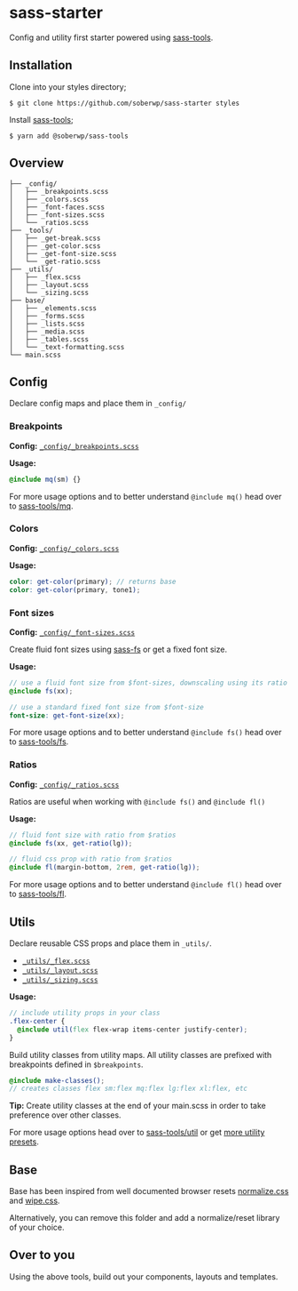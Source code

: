 # sass-starter

Config and utility first starter powered using [sass-tools](https://github.com/soberwp/sass-tools).

## Installation

Clone into your styles directory;

```shell
$ git clone https://github.com/soberwp/sass-starter styles
```

Install [sass-tools](https://github.com/soberwp/sass-tools);

```shell
$ yarn add @soberwp/sass-tools
```

## Overview

```shell
├── _config/
│   ├── _breakpoints.scss
│   ├── _colors.scss
│   ├── _font-faces.scss
│   ├── _font-sizes.scss
│   └── _ratios.scss
├── _tools/
│   ├── _get-break.scss
│   ├── _get-color.scss
│   ├── _get-font-size.scss
│   └── _get-ratio.scss
├── _utils/
│   ├── _flex.scss
│   ├── _layout.scss
│   └── _sizing.scss
├── base/
│   ├── _elements.scss
│   ├── _forms.scss
│   ├── _lists.scss
│   ├── _media.scss
│   ├── _tables.scss
│   └── _text-formatting.scss
└── main.scss
```

## Config

Declare config maps and place them in `_config/`

### Breakpoints

**Config:** [`_config/_breakpoints.scss`](_config/_breakpoints.scss)

**Usage:**
```scss
@include mq(sm) {}
```

For more usage options and to better understand `@include mq()` head over to [sass-tools/mq](https://github.com/soberwp/sass-tools/blob/master/.github/mq.md).

### Colors

**Config:** [`_config/_colors.scss`](_config/_colors.scss)

**Usage:**
```scss
color: get-color(primary); // returns base
color: get-color(primary, tone1);
```

### Font sizes

**Config:** [`_config/_font-sizes.scss`](_config/_font-sizes.scss)

Create fluid font sizes using [sass-fs](https://github.com/soberwp/sass-tools/blob/master/.github/fs.md) or get a fixed font size.

**Usage:**
```scss
// use a fluid font size from $font-sizes, downscaling using its ratio
@include fs(xx);

// use a standard fixed font size from $font-size
font-size: get-font-size(xx);
```

For more usage options and to better understand `@include fs()` head over to [sass-tools/fs](https://github.com/soberwp/sass-tools/blob/master/.github/fs.md).

### Ratios

**Config:** [`_config/_ratios.scss`](_config/_font-sizes.scss)

Ratios are useful when working with `@include fs()` and `@include fl()`

**Usage:**
```scss
// fluid font size with ratio from $ratios
@include fs(xx, get-ratio(lg));

// fluid css prop with ratio from $ratios
@include fl(margin-bottom, 2rem, get-ratio(lg));
```

For more usage options and to better understand `@include fl()` head over to [sass-tools/fl](https://github.com/soberwp/sass-tools/blob/master/.github/fl.md).

## Utils

Declare reusable CSS props and place them in `_utils/`. 

* [`_utils/_flex.scss`](_utils/_flex.scss)
* [`_utils/_layout.scss`](_utils/_layout.scss)
* [`_utils/_sizing.scss`](_utils/_sizing.scss)

**Usage:**
```scss
// include utility props in your class
.flex-center {
  @include util(flex flex-wrap items-center justify-center);
}
```

Build utility classes from utility maps. All utility classes are prefixed with breakpoints defined in `$breakpoints`.

```scss
@include make-classes();
// creates classes flex sm:flex mq:flex lg:flex xl:flex, etc
```

**Tip:** Create utility classes at the end of your main.scss in order to take preference over other classes.

For more usage options head over to [sass-tools/util](https://github.com/soberwp/sass-tools/blob/master/.github/util.md) or get [more utility presets](https://github.com/soberwp/sass-tools/tree/master/util-presets).

## Base

Base has been inspired from well documented browser resets [normalize.css](https://github.com/necolas/normalize.css/) and [wipe.css](https://github.com/danilowoz/wipe.css). 

Alternatively, you can remove this folder and add a normalize/reset library of your choice.

## Over to you

Using the above tools, build out your components, layouts and templates.
